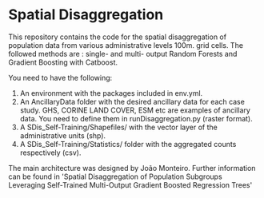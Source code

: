 # Spatial Disaggregation
This repository contains the code for the spatial disaggregation of population data from various administrative levels 100m. grid cells.
The followed methods are : single- and multi- output Random Forests and Gradient Boosting with Catboost.

You need to have the following:
1. An environment with the packages included in env.yml.
2. An AncillaryData folder with the desired ancillary data for each case study. GHS, CORINE LAND COVER, ESM etc are examples of ancillary data. 
You need to define them in runDisaggregation.py (raster format).
3. A SDis_Self-Training/Shapefiles/ with the vector layer of the administrative units (shp).
4. A SDis_Self-Training/Statistics/ folder with the aggregated counts respectively (csv).

The main architecture was designed by João Monteiro.
Further information can be found in 'Spatial Disaggregation of Population Subgroups Leveraging Self-Trained Multi-Output Gradient Boosted Regression Trees'
